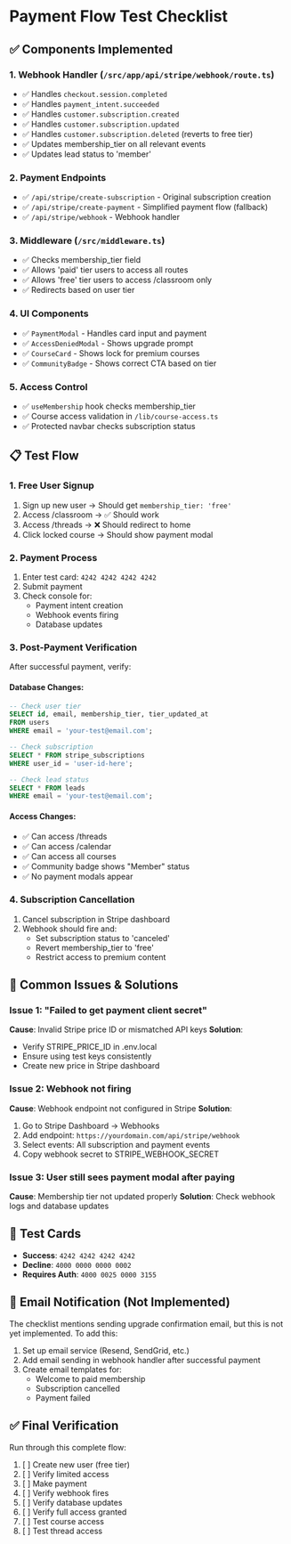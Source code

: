 # Payment Flow Test Checklist

## ✅ Components Implemented

### 1. **Webhook Handler** (`/src/app/api/stripe/webhook/route.ts`)
- ✅ Handles `checkout.session.completed`
- ✅ Handles `payment_intent.succeeded` 
- ✅ Handles `customer.subscription.created`
- ✅ Handles `customer.subscription.updated`
- ✅ Handles `customer.subscription.deleted` (reverts to free tier)
- ✅ Updates membership_tier on all relevant events
- ✅ Updates lead status to 'member'

### 2. **Payment Endpoints**
- ✅ `/api/stripe/create-subscription` - Original subscription creation
- ✅ `/api/stripe/create-payment` - Simplified payment flow (fallback)
- ✅ `/api/stripe/webhook` - Webhook handler

### 3. **Middleware** (`/src/middleware.ts`)
- ✅ Checks membership_tier field
- ✅ Allows 'paid' tier users to access all routes
- ✅ Allows 'free' tier users to access /classroom only
- ✅ Redirects based on user tier

### 4. **UI Components**
- ✅ `PaymentModal` - Handles card input and payment
- ✅ `AccessDeniedModal` - Shows upgrade prompt
- ✅ `CourseCard` - Shows lock for premium courses
- ✅ `CommunityBadge` - Shows correct CTA based on tier

### 5. **Access Control**
- ✅ `useMembership` hook checks membership_tier
- ✅ Course access validation in `/lib/course-access.ts`
- ✅ Protected navbar checks subscription status

## 📋 Test Flow

### 1. **Free User Signup**
1. Sign up new user → Should get `membership_tier: 'free'`
2. Access /classroom → ✅ Should work
3. Access /threads → ❌ Should redirect to home
4. Click locked course → Should show payment modal

### 2. **Payment Process**
1. Enter test card: `4242 4242 4242 4242`
2. Submit payment
3. Check console for:
   - Payment intent creation
   - Webhook events firing
   - Database updates

### 3. **Post-Payment Verification**
After successful payment, verify:

#### Database Changes:
```sql
-- Check user tier
SELECT id, email, membership_tier, tier_updated_at 
FROM users 
WHERE email = 'your-test@email.com';

-- Check subscription
SELECT * FROM stripe_subscriptions 
WHERE user_id = 'user-id-here';

-- Check lead status
SELECT * FROM leads 
WHERE email = 'your-test@email.com';
```

#### Access Changes:
- ✅ Can access /threads
- ✅ Can access /calendar  
- ✅ Can access all courses
- ✅ Community badge shows "Member" status
- ✅ No payment modals appear

### 4. **Subscription Cancellation**
1. Cancel subscription in Stripe dashboard
2. Webhook should fire and:
   - Set subscription status to 'canceled'
   - Revert membership_tier to 'free'
   - Restrict access to premium content

## 🐛 Common Issues & Solutions

### Issue 1: "Failed to get payment client secret"
**Cause**: Invalid Stripe price ID or mismatched API keys
**Solution**: 
- Verify STRIPE_PRICE_ID in .env.local
- Ensure using test keys consistently
- Create new price in Stripe dashboard

### Issue 2: Webhook not firing
**Cause**: Webhook endpoint not configured in Stripe
**Solution**:
1. Go to Stripe Dashboard → Webhooks
2. Add endpoint: `https://yourdomain.com/api/stripe/webhook`
3. Select events: All subscription and payment events
4. Copy webhook secret to STRIPE_WEBHOOK_SECRET

### Issue 3: User still sees payment modal after paying
**Cause**: Membership tier not updated properly
**Solution**: Check webhook logs and database updates

## 🧪 Test Cards

- **Success**: `4242 4242 4242 4242`
- **Decline**: `4000 0000 0000 0002`
- **Requires Auth**: `4000 0025 0000 3155`

## 📝 Email Notification (Not Implemented)
The checklist mentions sending upgrade confirmation email, but this is not yet implemented. To add this:

1. Set up email service (Resend, SendGrid, etc.)
2. Add email sending in webhook handler after successful payment
3. Create email templates for:
   - Welcome to paid membership
   - Subscription cancelled
   - Payment failed

## ✅ Final Verification
Run through this complete flow:
1. [ ] Create new user (free tier)
2. [ ] Verify limited access
3. [ ] Make payment
4. [ ] Verify webhook fires
5. [ ] Verify database updates
6. [ ] Verify full access granted
7. [ ] Test course access
8. [ ] Test thread access